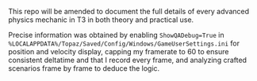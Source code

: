 This repo will be amended to document the full details of every advanced physics mechanic in T3 in both theory and practical use.

Precise information was obtained by enabling `ShowQADebug=True` in `%LOCALAPPDATA%/Topaz/Saved/Config/Windows/GameUserSettings.ini` for position and velocity display, capping my framerate to 60 to ensure consistent deltatime and that I record every frame, and analyzing crafted scenarios frame by frame to deduce the logic.
